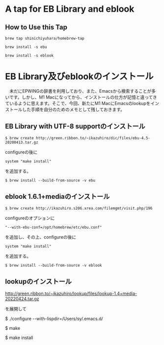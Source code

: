 # A tap for EB Library and eblook

## How to Use this Tap

    brew tap shinichiyuhara/homebrew-tap

    brew install -s ebu

    brew install -s eblook

# EB Library及びeblookのインストール

　未だにEPWINGの辞書を利用しており、また、Emacsから検索することが多いです。しかし、M1 Macになってから、インストールの仕方が記憶と違ってきているように思えます。そこで、今回、新たにM1 MacにEmacsのlookupをインストールした手順を自分のためのメモとして残しておきます。

## EB Library with UTF-8 supportのインストール

    $ brew create http://green.ribbon.to/~ikazuhiro/dic/files/ebu-4.5-20200413.tar.gz

configureの後に

    system "make install"

を追加する。

    $ brew install --build-from-source -v ebu

## eblook 1.6.1+mediaのインストール

    $ brew create http://ikazuhiro.s206.xrea.com/filemgmt/visit.php/196

configureのオプションに

    "--with-ebu-conf=/opt/homebrew/etc/ebu.conf"

を追加し、その上、configureの後に

    system "make install"

を追加する。

    $ brew install --build-from-source -v eblook

## lookupのインストール

http://green.ribbon.to/~ikazuhiro/lookup/files/lookup-1.4+media-20220424.tar.gz

を展開して

$ ./configure --with-lispdir=/Users/sy/.emacs.d/

$ make

$ make install

